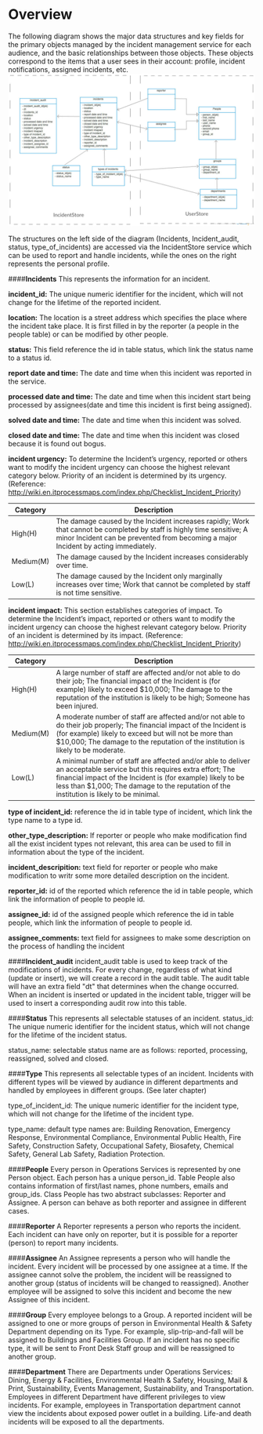 Overview
===================


The following diagram shows the major data structures and key fields for the primary objects managed by the incident management service for each audience, and the basic relationships between those objects. These objects correspond to the items that a user sees in their account: profile, incident notifications, assigned incidents, etc.
![image](https://github.com/FanyingYe/FanyingYe.github.io/raw/master/images/uml.jpg)

The structures on the left side of the diagram (Incidents, Incident_audit, status, type_of_incidents) are accessed via the IncidentStore service which can be used to report and handle incidents, while the ones on the right represents the personal profile.

####**Incidents**
This represents the information for an incident.

**incident_id:**
The unique numeric identifier for the incident, which will not change for the lifetime of the reported incident.

**location:**
The location is a street address which specifies the place where the incident take place. It is first filled in by the reporter (a people in the people table) or can be modified by other people.

**status:**
This field reference the id in table status, which link the status name to a status id. 

**report date and time:**
The date and time when this incident was reported in the service.

**processed date and time:**
The date and time when this incident start being processed by assignees(date and time this incident is first being assigned).

**solved date and time:**
The date and time when this incident was solved.

**closed date and time:**
The date and time when this incident was closed because it is found out bogus.

**incident urgency:**
To determine the Incident’s urgency, reported or others want to modify the incident urgency can choose the highest relevant category below. Priority of an incident is determined by its urgency. 
(Reference: http://wiki.en.itprocessmaps.com/index.php/Checklist_Incident_Priority)

Category    | Description
--------     | ---
High(H) | The damage caused by the Incident increases rapidly; Work that cannot be completed by staff is highly time sensitive; A minor Incident can be prevented from becoming a major Incident by acting immediately.
Medium(M)  | The damage caused by the Incident increases considerably over time.
Low(L)     | The damage caused by the Incident only marginally increases over time; Work that cannot be completed by staff is not time sensitive.


**incident impact:**
This section establishes categories of impact. To determine the Incident’s impact, reported or others want to modify the incident urgency can choose the highest relevant category below. Priority of an incident is determined by its impact.
(Reference: http://wiki.en.itprocessmaps.com/index.php/Checklist_Incident_Priority)

Category    | Description
--------     | ---
High(H) | A large number of staff are affected and/or not able to do their job; The financial impact of the Incident is (for example) likely to exceed $10,000; The damage to the reputation of the institution is likely to be high; Someone has been injured.
Medium(M)    | A moderate number of staff are affected and/or not able to do their job properly; The financial impact of the Incident is (for example) likely to exceed   but will not be more than $10,000; The damage to the reputation of the institution is likely to be moderate.
Low(L)     | A minimal number of staff are affected and/or able to deliver an acceptable service but this requires extra effort; The financial impact of the Incident is (for example) likely to be less than $1,000; The damage to the reputation of the institution is likely to be minimal.


**type of incident_id:**
reference the id in table type of incident, which link the type name to a type id.

**other_type_description:**
If reporter or people who make modification find all the exist incident types not relevant, this area can be used to fill in information about the type of the incident.

**incident_descripition:**
text field for reporter or people who make modification to writr some more detailed description on the incident.

**reporter_id:**
id of the reported which reference the id in table people, which link the information of people to people id.

**assignee_id:**
id of the assigned people which reference the id in table people, which link the information of people to people id.

**assignee_comments:**
text field for assignees to make some description on the process of handling the incident 

####**Incident_audit**
incident_audit table is used to keep track of the modifications of incidents. 
For every change, regardless of what kind (update or insert), we will create a record in the audit table.
The audit table will have an extra field "dt" that determines when the change occurred. When an incident is inserted or updated in the incident table, trigger will be used to insert a corresponding audit row into this table.


####**Status**
This represents all selectable statuses of an incident.
status_id: The unique numeric identifier for the incident status, which will not change for the lifetime of the incident status.

status_name: selectable status name are as follows: reported, processing, reassigned, solved and closed.


####**Type**
This represents all selectable types of an incident.
Incidents with different types will be viewed by audiance in different departments and handled by employees in different groups. (See later chapter)

type_of_incident_id: The unique numeric identifier for the incident type, which will not change for the lifetime of the incident type.

type_name: default type names are: Building Renovation, Emergency Response, Environmental Compliance, Environmental Public Health, Fire Safety, Construction Safety, Occupational Safety, Biosafety, Chemical Safety, General Lab Safety, Radiation Protection.

####**People**
Every person in Operations Services is represented by one Person object. Each person has a unique person_id. Table People also contains information of first/last names, phone numbers, emails and group_ids. Class People has two abstract subclasses: Reporter and Assignee. A person can behave as both reporter and assignee in different cases.

####**Reporter**
A Reporter represents a person who reports the incident. Each incident can have only on reporter, but it is possible for a reporter (person) to report many incidents.

####**Assignee**
An Assignee represents a person who will handle the incident. Every incident will be processed by one assignee at a time. If the assignee cannot solve the problem, the incident will be reassigned to another group (status of incidents will be changed to reassigned). Another employee will be assigned to solve this incident and become the new Assignee of this incident.

####**Group**
Every employee belongs to a Group.  A reported incident will be assigned to one or more groups of person in Environmental Health & Safety Department depending on its Type. For example, slip-trip-and-fall will be assigned to Buildings and Facilities Group. If an incident has no specific type, it will be sent to Front Desk Staff group and will be reassigned to another group.

####**Department**
There are Departments under Operations Services: Dining, Energy & Facilities, Environmental Health & Safety, Housing, Mail & Print, Sustainability, Events Management, Sustainability, and Transportation. Employees in different Department have different privileges to view incidents. For example, employees in Transportation department cannot view the incidents about exposed power outlet in a building.
Life-and death incidents will be exposed to all the departments.

